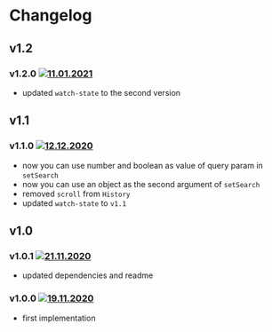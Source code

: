 # Changelog
## v1.2
### v1.2.0 [![11.01.2021](https://img.shields.io/date/1610394742)](https://github.com/d8corp/watch-state-history-api/tree/v1.2.0)
- updated `watch-state` to the second version
## v1.1
### v1.1.0 [![12.12.2020](https://img.shields.io/date/1607798652)](https://github.com/d8corp/watch-state-history-api/tree/v1.1.0)
- now you can use number and boolean as value of query param in `setSearch`
- now you can use an object as the second argument of `setSearch`
- removed `scroll` from `History`
- updated `watch-state` to `v1.1`
## v1.0
### v1.0.1 [![21.11.2020](https://img.shields.io/date/1605959328)](https://github.com/d8corp/watch-state-history-api/tree/v1.0.1)
- updated dependencies and readme
### v1.0.0 [![19.11.2020](https://img.shields.io/date/1605817710)](https://github.com/d8corp/watch-state-history-api/tree/v1.0.0)
- first implementation

